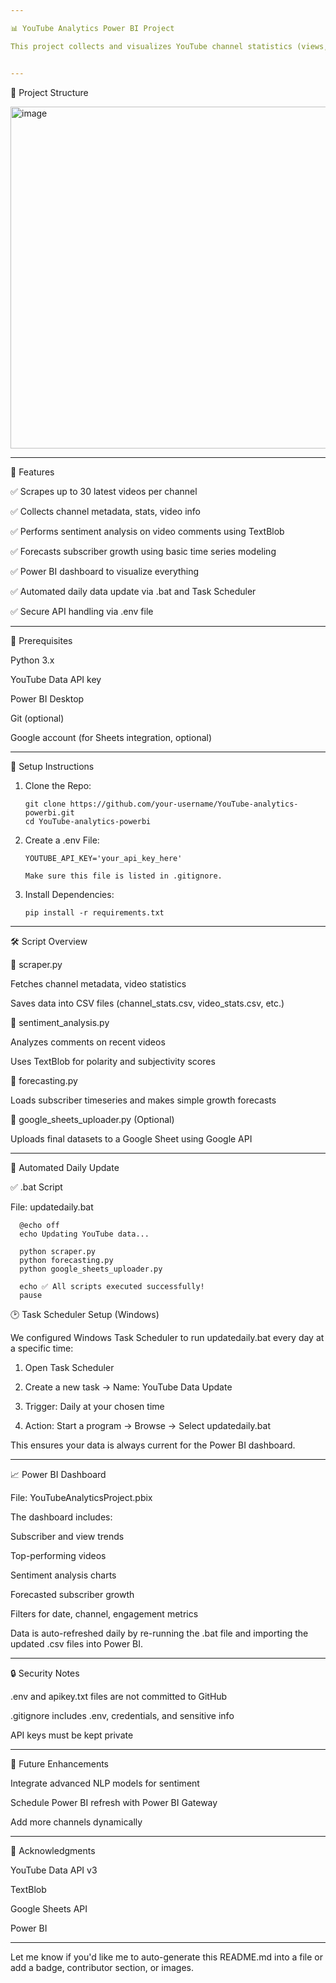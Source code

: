 ```yaml
---

📊 YouTube Analytics Power BI Project

This project collects and visualizes YouTube channel statistics (views, subscribers, video performance, and sentiment analysis of comments) for multiple tech YouTube creators using the YouTube Data API. Data is processed via Python and visualized in Power BI. The dataset is automatically updated daily using a .bat script and Task Scheduler.


---
```


📁 Project Structure

<img width="914" height="547" alt="image" src="https://github.com/user-attachments/assets/3a79d0ec-158c-40d6-94b3-2ca7e1bc0246" />

---

🚀 Features 

✅ Scrapes up to 30 latest videos per channel

✅ Collects channel metadata, stats, video info

✅ Performs sentiment analysis on video comments using TextBlob

✅ Forecasts subscriber growth using basic time series modeling

✅ Power BI dashboard to visualize everything

✅ Automated daily data update via .bat and Task Scheduler

✅ Secure API handling via .env file



---

🔑 Prerequisites

Python 3.x

YouTube Data API key

Power BI Desktop

Git (optional)

Google account (for Sheets integration, optional)



---

🧪 Setup Instructions

1. Clone the Repo:

       git clone https://github.com/your-username/YouTube-analytics-powerbi.git
       cd YouTube-analytics-powerbi

2. Create a .env File:

       YOUTUBE_API_KEY='your_api_key_here'

       Make sure this file is listed in .gitignore.

3. Install Dependencies:

       pip install -r requirements.txt


---

🛠️ Script Overview

🔹 scraper.py

   Fetches channel metadata, video statistics

   Saves data into CSV files (channel_stats.csv, video_stats.csv, etc.)


🔹 sentiment_analysis.py

   Analyzes comments on recent videos

   Uses TextBlob for polarity and subjectivity scores


🔹 forecasting.py

   Loads subscriber timeseries and makes simple growth forecasts


🔹 google_sheets_uploader.py (Optional)

   Uploads final datasets to a Google Sheet using Google API



---

🔁 Automated Daily Update

✅ .bat Script

  File: updatedaily.bat

      @echo off
      echo Updating YouTube data...

      python scraper.py
      python forecasting.py
      python google_sheets_uploader.py

      echo ✅ All scripts executed successfully!
      pause

🕑 Task Scheduler Setup (Windows)

 We configured Windows Task Scheduler to run updatedaily.bat every day at a specific time:
    
   1. Open Task Scheduler
    
    
   2. Create a new task → Name: YouTube Data Update
    
    
   3. Trigger: Daily at your chosen time
    
    
   4. Action: Start a program → Browse → Select updatedaily.bat
    
    
    
   This ensures your data is always current for the Power BI dashboard.


---

📈 Power BI Dashboard

File: YouTubeAnalyticsProject.pbix
    
The dashboard includes:
    
   Subscriber and view trends
    
   Top-performing videos
    
   Sentiment analysis charts
    
   Forecasted subscriber growth
    
   Filters for date, channel, engagement metrics
    
    
   Data is auto-refreshed daily by re-running the .bat file and importing the updated .csv files into Power BI.


---

🔒 Security Notes

  .env and apikey.txt files are not committed to GitHub
    
  .gitignore includes .env, credentials, and sensitive info
    
  API keys must be kept private



---

📌 Future Enhancements

  Integrate advanced NLP models for sentiment
    
  Schedule Power BI refresh with Power BI Gateway
    
  Add more channels dynamically



---

🙌 Acknowledgments

  YouTube Data API v3
    
  TextBlob
    
  Google Sheets API

  Power BI



---

Let me know if you'd like me to auto-generate this README.md into a file or add a badge, contributor section, or images.


